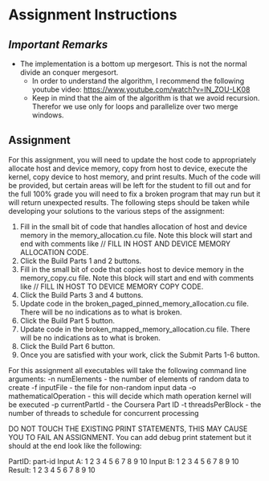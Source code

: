 # Assignment Instructions

## ***Important Remarks***
+ The implementation is a bottom up mergesort. This is not the normal divide an conquer mergesort.
   - In order to understand the algorithm, I recommend the following youtube video: https://www.youtube.com/watch?v=IN_ZOU-LK08 
   - Keep in mind that the aim of the algorithm is that we avoid recursion. Therefor we use only for loops and parallelize over two merge windows.

## Assignment
For this assignment, you will need to update the host code to appropriately allocate host and device memory, copy from host to device, execute the kernel, copy device to host memory, and print results. Much of the code will be provided, but certain areas will be left for the student to fill out and for the full 100% grade you will need to fix a broken program that may run but it will return unexpected results. The following steps should be taken while developing your solutions to the various steps of the assignment:

1. F​ill in the small bit of code that handles allocation of host and device memory in the memory_allocation.cu file. Note this block will start and end with comments like // FILL IN HOST AND DEVICE MEMORY ALLOCATION CODE.
2. Click the Build Parts 1 and 2 buttons.
3. F​ill in the small bit of code that copies host to device memory in the memory_copy.cu file. Note this block will start and end with comments like // FILL IN HOST TO DEVICE MEMORY COPY CODE.
4. Click the Build Parts 3 and 4 buttons.
5. U​pdate code in the broken_paged_pinned_memory_allocation.cu file. There will be no indications as to what is broken.
6. C​lick the Build Part 5 button.
7. U​pdate code in the broken_mapped_memory_allocation.cu file. There will be no indications as to what is broken.
8. C​lick the Build Part 6 button.
9. O​nce you are satisfied with your work, click the Submit Parts 1-6 button.

For this assignment all executables will take the following command line arguments:
   -n numElements - the number of elements of random data to create
   -f inputFile - the file for non-random input data
   -o mathematicalOperation - this will decide which math operation kernel will be executed
   -p currentPartId - the Coursera Part ID
   -t threadsPerBlock - the number of threads to schedule for concurrent processing

DO NOT TOUCH THE EXISTING PRINT STATEMENTS, THIS MAY CAUSE YOU TO FAIL AN ASSIGNMENT. You can add debug print statement but it should at the end look like the following:

PartID: part-id
Input A: 1 2 3 4 5 6 7 8 9 10
Input B: 1 2 3 4 5 6 7 8 9 10
Result: 1 2 3 4 5 6 7 8 9 10

